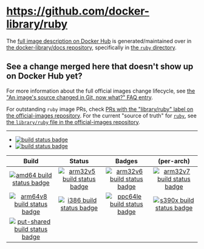 # https://github.com/docker-library/ruby

The [full image description on Docker Hub](https://hub.docker.com/_/ruby/) is generated/maintained over in [the docker-library/docs repository](https://github.com/docker-library/docs), specifically in [the `ruby` directory](https://github.com/docker-library/docs/tree/master/ruby).

## See a change merged here that doesn't show up on Docker Hub yet?

For more information about the full official images change lifecycle, see [the "An image's source changed in Git, now what?" FAQ entry](https://github.com/docker-library/faq#an-images-source-changed-in-git-now-what).

For outstanding `ruby` image PRs, check [PRs with the "library/ruby" label on the official-images repository](https://github.com/docker-library/official-images/labels/library%2Fruby). For the current "source of truth" for [`ruby`](https://hub.docker.com/_/ruby/), see [the `library/ruby` file in the official-images repository](https://github.com/docker-library/official-images/blob/master/library/ruby).

---

-	[![build status badge](https://img.shields.io/travis/docker-library/ruby/master.svg?label=Travis%20CI)](https://travis-ci.org/docker-library/ruby/branches)
-	[![build status badge](https://img.shields.io/jenkins/s/https/doi-janky.infosiftr.net/job/update.sh/job/ruby.svg?label=Automated%20update.sh)](https://doi-janky.infosiftr.net/job/update.sh/job/ruby)

| Build | Status | Badges | (per-arch) |
|:-:|:-:|:-:|:-:|
| [![amd64 build status badge](https://img.shields.io/jenkins/s/https/doi-janky.infosiftr.net/job/multiarch/job/amd64/job/ruby.svg?label=amd64)](https://doi-janky.infosiftr.net/job/multiarch/job/amd64/job/ruby) | [![arm32v5 build status badge](https://img.shields.io/jenkins/s/https/doi-janky.infosiftr.net/job/multiarch/job/arm32v5/job/ruby.svg?label=arm32v5)](https://doi-janky.infosiftr.net/job/multiarch/job/arm32v5/job/ruby) | [![arm32v6 build status badge](https://img.shields.io/jenkins/s/https/doi-janky.infosiftr.net/job/multiarch/job/arm32v6/job/ruby.svg?label=arm32v6)](https://doi-janky.infosiftr.net/job/multiarch/job/arm32v6/job/ruby) | [![arm32v7 build status badge](https://img.shields.io/jenkins/s/https/doi-janky.infosiftr.net/job/multiarch/job/arm32v7/job/ruby.svg?label=arm32v7)](https://doi-janky.infosiftr.net/job/multiarch/job/arm32v7/job/ruby) |
| [![arm64v8 build status badge](https://img.shields.io/jenkins/s/https/doi-janky.infosiftr.net/job/multiarch/job/arm64v8/job/ruby.svg?label=arm64v8)](https://doi-janky.infosiftr.net/job/multiarch/job/arm64v8/job/ruby) | [![i386 build status badge](https://img.shields.io/jenkins/s/https/doi-janky.infosiftr.net/job/multiarch/job/i386/job/ruby.svg?label=i386)](https://doi-janky.infosiftr.net/job/multiarch/job/i386/job/ruby) | [![ppc64le build status badge](https://img.shields.io/jenkins/s/https/doi-janky.infosiftr.net/job/multiarch/job/ppc64le/job/ruby.svg?label=ppc64le)](https://doi-janky.infosiftr.net/job/multiarch/job/ppc64le/job/ruby) | [![s390x build status badge](https://img.shields.io/jenkins/s/https/doi-janky.infosiftr.net/job/multiarch/job/s390x/job/ruby.svg?label=s390x)](https://doi-janky.infosiftr.net/job/multiarch/job/s390x/job/ruby) |
| [![put-shared build status badge](https://img.shields.io/jenkins/s/https/doi-janky.infosiftr.net/job/put-shared/job/light/job/ruby.svg?label=put-shared)](https://doi-janky.infosiftr.net/job/put-shared/job/light/job/ruby) |

<!-- THIS FILE IS GENERATED BY https://github.com/docker-library/docs/blob/master/generate-repo-stub-readme.sh -->
